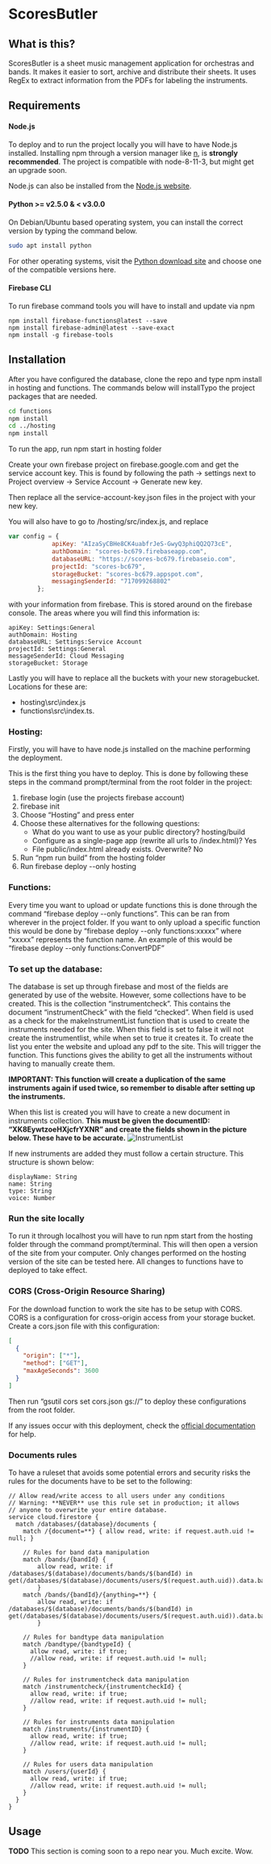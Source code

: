 # ScoresButler

## What is this?

ScoresButler is a sheet music management application for orchestras and bands. It makes it easier to sort, archive and distribute their sheets. It uses RegEx to extract information from the PDFs for labeling the instruments.

## Requirements

#### Node.js

To deploy and to run the project locally you will have to have Node.js installed. Installing npm through a version manager like [n](https://github.com/tj/n), is **strongly recommended**. The project is compatible with node-8-11-3, but might get an upgrade soon.

Node.js can also be installed from the [Node.js website](https://nodejs.org/en/).

#### Python >= v2.5.0 & < v3.0.0
On Debian/Ubuntu based operating system, you can install the correct version by typing the command below.
```bash
sudo apt install python
```
For other operating systems, visit the [Python download site](https://www.python.org/downloads/) and choose one of the compatible versions here.

#### Firebase CLI
To run firebase command tools you will have to install and update via npm
```
npm install firebase-functions@latest --save
npm install firebase-admin@latest --save-exact
npm install -g firebase-tools
```

## Installation

After you have configured the database, clone the repo and type
npm install in hosting and functions. The commands below will installTypo the project packages that are needed.

```bash
cd functions
npm install
cd ../hosting
npm install
```

To run the app, run npm start in hosting folder

Create your own firebase project on firebase.google.com and get the service account key. This is found by following the path -> settings next to Project overview -> Service Account -> Generate new key.

Then replace all the service-account-key.json files in the project with your new key.

You will also have to go to /hosting/src/index.js, and replace
```javascript
var config = {
            apiKey: "AIzaSyCBHe8CK4uabfrJeS-GwyQ3phiQQ2Q73cE",
            authDomain: "scores-bc679.firebaseapp.com",
            databaseURL: "https://scores-bc679.firebaseio.com",
            projectId: "scores-bc679",
            storageBucket: "scores-bc679.appspot.com",
            messagingSenderId: "717099268802"
        };
```
with your information from firebase. This is stored around on the firebase console. The areas where you will find this information is:

    apiKey: Settings:General
    authDomain: Hosting
    databaseURL: Settings:Service Account
    projectId: Settings:General
    messageSenderId: Cloud Messaging
    storageBucket: Storage

Lastly you will have to replace all the buckets with your new storagebucket.
Locations for these are:
* hosting\src\index.js
* functions\src\index.ts.

### Hosting:

Firstly, you will have to have node.js installed on the machine performing the deployment.

This is the first thing you have to deploy.
This is done by following these steps in the command prompt/terminal from the root folder in the project:
1. firebase login (use the projects firebase account)
2. firebase init
3. Choose “Hosting” and press enter
4. Choose these alternatives for the following questions:
   - What do you want to use as your public directory? hosting/build
   - Configure as a single-page app (rewrite all urls to /index.html)? Yes
   - File public/index.html already exists. Overwrite? No
5. Run “npm run build” from the hosting folder
6. Run firebase deploy --only hosting

### Functions:

Every time you want to upload or update functions this is done through the command “firebase deploy --only functions”. This can be ran from wherever in the project folder. If you want to only upload a specific function this would be done by “firebase deploy --only functions:xxxxx” where “xxxxx” represents the function name. An example of this would be “firebase deploy --only functions:ConvertPDF”

### To set up the database:

The database is set up through firebase and most of the fields are generated by use of the website. However, some collections have to be created. This is the collection “instrumentcheck”. This contains the document “instrumentCheck” with the field “checked”. When field is used as a check for the makeInstrumentList function that is used to create the instruments needed for the site. When this field is set to false it will not create the instrumentlist, while when set to true it creates it. To create the list you enter the website and upload any pdf to the site. This will trigger the function. This functions gives the ability to get all the instruments without having to manually create them.

**IMPORTANT: This function will create a duplication of the same instruments again if used twice, so remember to disable after setting up the instruments.**

When this list is created you will have to create a new document in instruments collection. **This must be given the documentID: “XK8EywtzoeHXjcfrYXNR” and create the fields shown in the picture below. These have to be accurate.**
![InstrumentList](/README-images/readmeinstruments.png)

If new instruments are added they must follow a certain structure. This structure is shown below:
```
displayName: String
name: String
type: String
voice: Number
```

### Run the site locally
To run it through localhost you will have to run npm start from the hosting folder through the command prompt/terminal. This will then open a version of the site from your computer. Only changes performed on the hosting version of the site can be tested here. All changes to functions have to deployed to take effect.

### CORS (Cross-Origin Resource Sharing)
For the download function to work the site has to be setup with CORS. CORS is a configuration for cross-origin access from your storage bucket. Create a cors.json file with this configuration:
```JSON
[
  {
    "origin": ["*"],
    "method": ["GET"],
    "maxAgeSeconds": 3600
  }
]
```
Then run “gsutil cors set cors.json gs://<your-cloud-storage-bucket>” to deploy these configurations from the root folder.

If any issues occur with this deployment, check the [official documentation](https://firebase.google.com/docs/storage/web/download-files#cors_configuration) for help.

### Documents rules
To have a ruleset that avoids some potential errors and security risks the rules for the documents have to be set to the following: 
```
// Allow read/write access to all users under any conditions
// Warning: **NEVER** use this rule set in production; it allows
// anyone to overwrite your entire database.
service cloud.firestore {
  match /databases/{database}/documents {
    match /{document=**} { allow read, write: if request.auth.uid != null; }

  	// Rules for band data manipulation
    match /bands/{bandId} {
    	allow read, write: if /databases/$(database)/documents/bands/$(bandId) in get(/databases/$(database)/documents/users/$(request.auth.uid)).data.bandRefs
		}
    match /bands/{bandId}/{anything=**} {
    	allow read, write: if /databases/$(database)/documents/bands/$(bandId) in get(/databases/$(database)/documents/users/$(request.auth.uid)).data.bandRefs
		}
    
    // Rules for bandtype data manipulation
    match /bandtype/{bandtypeId} {
      allow read, write: if true;
      //allow read, write: if request.auth.uid != null;
    }
    
    // Rules for instrumentcheck data manipulation
    match /instrumentcheck/{instrumentcheckId} {
      allow read, write: if true;
      //allow read, write: if request.auth.uid != null;
    }
    
    // Rules for instruments data manipulation
    match /instruments/{instrumentID} {
      allow read, write: if true;
      //allow read, write: if request.auth.uid != null;
    }
    
    // Rules for users data manipulation
    match /users/{userId} {
      allow read, write: if true;
      //allow read, write: if request.auth.uid != null;
    }
  }
}
```
## Usage
**TODO** This section is coming soon to a repo near you. Much excite. Wow.
